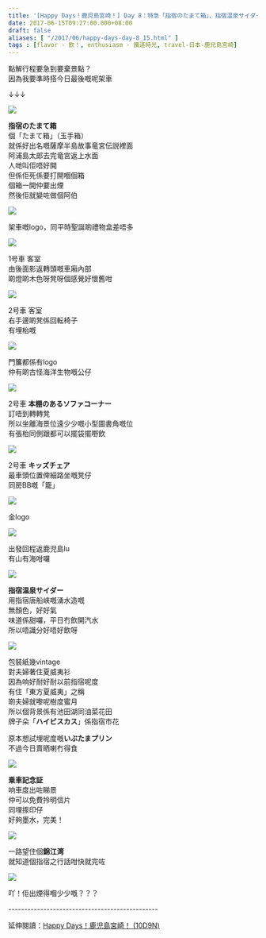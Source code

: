 ```yaml
---
title: '[Happy Days！鹿児島宮崎！] Day 8：特急「指宿のたまて箱」、指宿温泉サイダー '
date: 2017-06-15T09:27:00.000+08:00
draft: false
aliases: [ "/2017/06/happy-days-day-8_15.html" ]
tags : [flavor - 飲！, enthusiasm - 鐵道時光, travel-日本-鹿兒島宮崎]
---
```


點解行程要急到要棄景點？  
因為我要準時搭今日最後嘅呢架車  

↓↓↓

![](/images/kojkmi8d.jpg)

**指宿のたまて箱**  
個「たまて箱」（玉手箱）  
就係好出名嘅薩摩半島故事竜宮伝説裡面  
阿浦島太郎去完竜宮返上水面  
人哋叫佢唔好開  
但係佢死係要打開嗰個箱  
個箱一開仲要出煙  
然後佢就變咗做個阿伯  

![](/images/kojkmi8d1.jpg)

架車嘅logo，同平時聖誕啲禮物盒差唔多  

![](/images/kojkmi8d2.jpg)

1号車 客室  
由後面影返轉頭嘅車廂內部  
啲燈啲木色呀凳呀個感覺好懷舊咁  

![](/images/kojkmi8d3.jpg)

2号車 客室  
右手邊啲凳係回転椅子  
有埋枱嘅  

![](/images/kojkmi8d4.jpg)

門簾都係有logo  
仲有啲古怪海洋生物嘅公仔  

![](/images/kojkmi8d5.jpg)

2号車 **本棚のあるソファコーナー**  
訂唔到轉轉凳  
所以坐離海景位遠少少嘅小型圖書角嘅位  
有張枱同側跟都可以擺袋擺嘢飲  

![](/images/kojkmi8d6.jpg)

2号車 **キッズチェア**  
最車頭位置俾細路坐嘅凳仔  
同房BB嘅「籠」  

![](/images/kojkmi8d7.jpg)

金logo  

![](/images/kojkmi8d8.jpg)

出發回程返鹿児島lu  
有山有海咁囉  

![](/images/kojkmi8d9.jpg)

**指宿温泉サイダー**  
用指宿唐船峡嘅湧水造嘅  
無顏色，好好氣  
味道係甜囉，平日冇飲開汽水  
所以唔識分好唔好飲呀  

![](/images/kojkmi8d10.jpg)

包裝紙幾vintage  
對夫婦著住夏威夷衫  
因為响好耐好耐以前指宿呢度  
有住「東方夏威夷」之稱  
啲夫婦就嚟呢樹度蜜月  
所以個背景係有池田湖同油菜花田  
牌子朵「**ハイビスカス**」係指宿市花  
  
原本想試埋呢度嘅**いぶたまプリン**  
不過今日賣晒喇冇得食  

![](/images/kojkmi8d11.jpg)

**乗車記念証**  
响車度出咗睇景  
仲可以免費拎明信片  
同埋揼印仔  
好夠墨水，完美！  

![](/images/kojkmi8d12.jpg)

一路望住個**錦江湾**  
就知道個指宿之行話咁快就完咗  

![](/images/kojkmi8d13.jpg)

吖！佢出煙得嗰少少嘅？？？  
  
\-----------------------------------------------  
  
延伸閱讀：[Happy Days！鹿児島宮崎！ (10D9N)](https://hidie.net/kojkmi10d9n/)
